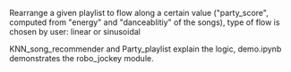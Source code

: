 Rearrange a given playlist to flow along a certain value ("party_score", computed from "energy" and "danceablitiy" of the songs),
type of flow is chosen by user: linear or sinusoidal

KNN_song_recommender and Party_playlist explain the logic, demo.ipynb demonstrates the robo_jockey module.
